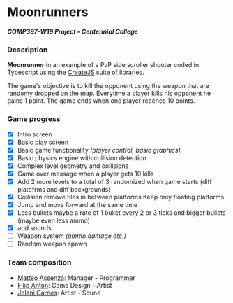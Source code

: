# Moonrunners

***COMP397-W19 Project - Centennial College***

### Description

**Moonrunner** in an example of a PvP side scroller shooter coded in Typescript using the [CreateJS](https://www.createjs.com/) suite of libraries.

The game's objective is to kill the opponent using the weapon that are randomy dropped on the map. Everytime a player kills his opponent he gains 1 point. 
The game ends when one player reaches 10 points.

### Game progress
- [x] Intro screen
- [x] Basic play screen
- [x] Basic game functionality *(player control, basic graphics)*
- [x] Basic physics engine with collision detection
- [x] Complex level geometry and collisions
- [x] Game over message when a player gets 10 kills
- [x] Add 2 more levels to a total of 3 randomized when game starts (diff platofrms and diff backgrounds)
- [X] Collision remove tiles in between platforms Keep only floating platforms
- [X] Jump and move forward at the same time
- [X] Less bullets maybe a rate of 1 bullet every 2 or 3 ticks and bigger bullets (maybe even less ammo)
- [X] add sounds
- [ ] Weapon system *(ammo.damage,etc.)*
- [ ] Random weapon spawn

### Team composition
* [Matteo Assenza](https://github.com/assematt): Manager - Programmer
* [Filip Anton](https://github.com/CarlGustavAlbertDwarfsteinYung): Game Design - Artist
* [Jelani Garnes](https://github.com/Jelanigarnes): Artist - Sound

